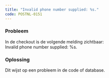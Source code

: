 ```yaml
---
title: "Invalid phone number supplied: %s."
code: POSTNL-0151
---
```



<p><h3>Probleem</h3></p><p>In de checkout is de volgende melding zichtbaar:<br>Invalid phone number supplied: %s.</p><p><h3>Oplossing</h3></p><p>Dit wijst op een probleem in de code of database. </p>
